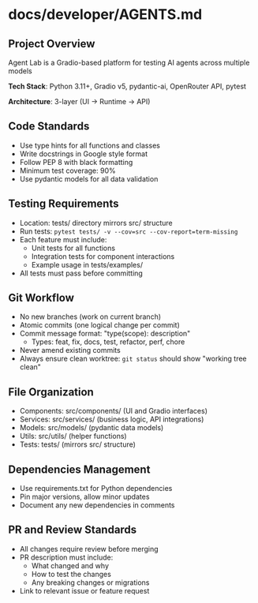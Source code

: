 # docs/developer/AGENTS.md

## Project Overview

Agent Lab is a Gradio-based platform for testing AI agents across multiple models

**Tech Stack**: Python 3.11+, Gradio v5, pydantic-ai, OpenRouter API, pytest

**Architecture**: 3-layer (UI → Runtime → API)

## Code Standards

- Use type hints for all functions and classes
- Write docstrings in Google style format
- Follow PEP 8 with black formatting
- Minimum test coverage: 90%
- Use pydantic models for all data validation

## Testing Requirements

- Location: tests/ directory mirrors src/ structure
- Run tests: `pytest tests/ -v --cov=src --cov-report=term-missing`
- Each feature must include:
  - Unit tests for all functions
  - Integration tests for component interactions
  - Example usage in tests/examples/
- All tests must pass before committing

## Git Workflow

- No new branches (work on current branch)
- Atomic commits (one logical change per commit)
- Commit message format: "type(scope): description"
  - Types: feat, fix, docs, test, refactor, perf, chore
- Never amend existing commits
- Always ensure clean worktree: `git status` should show "working tree clean"

## File Organization

- Components: src/components/ (UI and Gradio interfaces)
- Services: src/services/ (business logic, API integrations)
- Models: src/models/ (pydantic data models)
- Utils: src/utils/ (helper functions)
- Tests: tests/ (mirrors src/ structure)

## Dependencies Management

- Use requirements.txt for Python dependencies
- Pin major versions, allow minor updates
- Document any new dependencies in comments

## PR and Review Standards

- All changes require review before merging
- PR description must include:
  - What changed and why
  - How to test the changes
  - Any breaking changes or migrations
- Link to relevant issue or feature request